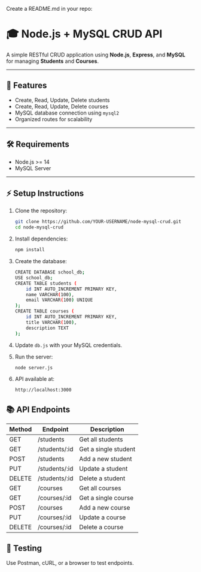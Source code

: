 Create a README.md in your repo:

# 🎓 Node.js + MySQL CRUD API

A simple RESTful CRUD application using **Node.js**, **Express**, and **MySQL**  
for managing **Students** and **Courses**.

---

## 🚀 Features
- Create, Read, Update, Delete students
- Create, Read, Update, Delete courses
- MySQL database connection using `mysql2`
- Organized routes for scalability

---

## 🛠️ Requirements
- Node.js >= 14
- MySQL Server

---

## ⚡ Setup Instructions

1. Clone the repository:
   ```bash
   git clone https://github.com/YOUR-USERNAME/node-mysql-crud.git
   cd node-mysql-crud


2. Install dependencies:
    ```bash
    npm install
    ```

3. Create the database:
    ```bash
    CREATE DATABASE school_db;
    USE school_db;
    CREATE TABLE students (
        id INT AUTO_INCREMENT PRIMARY KEY,
        name VARCHAR(100),
        email VARCHAR(100) UNIQUE
    );
    CREATE TABLE courses (
        id INT AUTO_INCREMENT PRIMARY KEY,
        title VARCHAR(100),
        description TEXT
    );
    ```

4. Update `db.js` with your MySQL credentials.

5. Run the server:
    ```bash
    node server.js
    ```

6. API available at:
    ```bash
    http://localhost:3000
    ```

## 📚 API Endpoints
| Method     | Endpoint     | Description    |
|------------|--------------|----------------|
|GET	| /students	| Get all students |
|GET	| /students/:id	| Get a single student|
|POST	| /students	| Add a new student |
|PUT	| /students/:id	| Update a student |
|DELETE	| /students/:id	| Delete a student |
|GET	| /courses	| Get all courses |
|GET	| /courses/:id	| Get a single course |
|POST	| /courses	| Add a new course |
|PUT	| /courses/:id	| Update a course |
|DELETE	| /courses/:id	|Delete a course |

## 🧪 Testing

Use Postman, cURL, or a browser to test endpoints.
